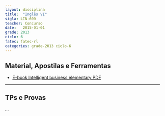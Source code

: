 ```yaml
---
layout: disciplina
title:  "Inglês VI"
sigla: LIN-600
teacher: Concurso
date:   2015-01-01
grade: 2013
ciclo: 6
fatec: fatec-rl
categories: grade-2013 ciclo-6
---
```


## Material, Apostilas e Ferramentas
- [E-book Intelligent business elementary PDF](http://pt.slideshare.net/DanielaSalvade/intelligentbusinesselementarycoursebook)

***

## TPs e Provas
...
